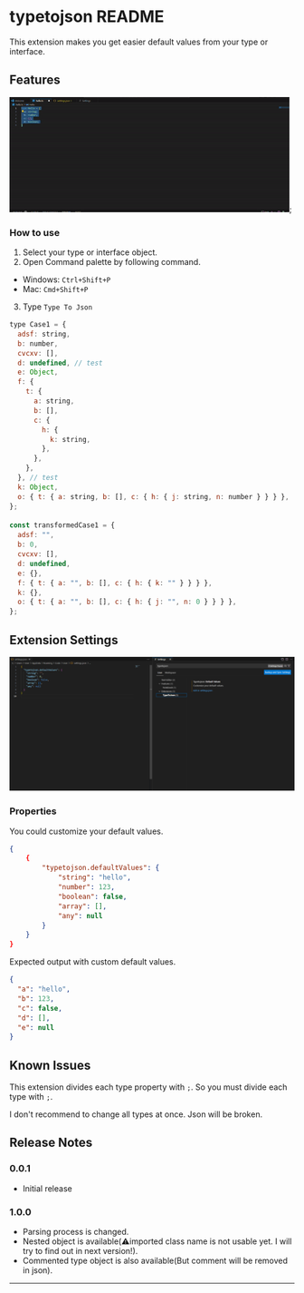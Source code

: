 # typetojson README

This extension makes you get easier default values from your type or interface.

## Features

![](assets/example.gif);

### How to use

1. Select your type or interface object.
2. Open Command palette by following command.

- Windows: `Ctrl+Shift+P`
- Mac: `Cmd+Shift+P`

3. Type `Type To Json`

```javascript
type Case1 = {
  adsf: string,
  b: number,
  cvcxv: [],
  d: undefined, // test
  e: Object,
  f: {
    t: {
      a: string,
      b: [],
      c: {
        h: {
          k: string,
        },
      },
    },
  }, // test
  k: Object,
  o: { t: { a: string, b: [], c: { h: { j: string, n: number } } } },
};

const transformedCase1 = {
  adsf: "",
  b: 0,
  cvcxv: [],
  d: undefined,
  e: {},
  f: { t: { a: "", b: [], c: { h: { k: "" } } } },
  k: {},
  o: { t: { a: "", b: [], c: { h: { j: "", n: 0 } } } },
};
```

## Extension Settings

![](assets/settings.png)

### Properties

You could customize your default values.

```json
{
    {
        "typetojson.defaultValues": {
            "string": "hello",
            "number": 123,
            "boolean": false,
            "array": [],
            "any": null
        }
    }
}
```

Expected output with custom default values.

```json
{
  "a": "hello",
  "b": 123,
  "c": false,
  "d": [],
  "e": null
}
```

## Known Issues

This extension divides each type property with `;`. So you must divide each type with `;`.

I don't recommend to change all types at once. Json will be broken.

## Release Notes

### 0.0.1

- Initial release

### 1.0.0

- Parsing process is changed.
- Nested object is available(⚠️imported class name is not usable yet. I will try to find out in next version!).
- Commented type object is also available(But comment will be removed in json).

---
